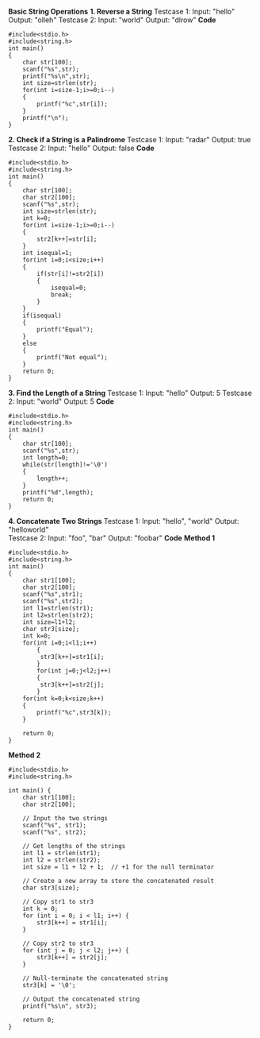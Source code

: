 **Basic String Operations**
**1.	Reverse a String**
Testcase 1:
	Input: "hello"
  Output: "olleh"
Testcase 2:
  Input: "world"
	Output: "dlrow"
**Code**
```
#include<stdio.h>
#include<string.h>
int main()
{
    char str[100];
    scanf("%s",str);
    printf("%s\n",str);
    int size=strlen(str);
    for(int i=size-1;i>=0;i--)
    {
        printf("%c",str[i]);
    }
    printf("\n");
}
```
**2.	Check if a String is a Palindrome**
Testcase 1:
  Input: "radar"
	Output: true
 Testcase 2:
	Input: "hello"
	Output: false
**Code**
```
#include<stdio.h>
#include<string.h>
int main()
{
    char str[100];
    char str2[100];
    scanf("%s",str);
    int size=strlen(str);
    int k=0;
    for(int i=size-1;i>=0;i--)
    {
        str2[k++]=str[i];
    }
    int isequal=1;
    for(int i=0;i<size;i++)
    {
        if(str[i]!=str2[i])
        {
            isequal=0;
            break;
        }
    }
    if(isequal)
    {
        printf("Equal");
    }
    else
    {
        printf("Not equal");
    }
    return 0;
}
```

**3.	Find the Length of a String**
 Testcase 1:
	Input: "hello"
	Output: 5
 Testcase 2:
	Input: "world"
	Output: 5
**Code**
```
#include<stdio.h>
#include<string.h>
int main()
{
    char str[100];
    scanf("%s",str);
    int length=0;
    while(str[length]!='\0')
    {
        length++;
    }
    printf("%d",length);
    return 0;
}
```

**4.	Concatenate Two Strings**
Testcase 1:
	Input: "hello", "world"
  Output: "helloworld"	
Testcase 2:
	Input: "foo", "bar"
	Output: "foobar"
**Code**
**Method 1**
```
#include<stdio.h>
#include<string.h>
int main()
{
    char str1[100];
    char str2[100];
    scanf("%s",str1);
    scanf("%s",str2);
    int l1=strlen(str1);
    int l2=strlen(str2);
    int size=l1+l2;
    char str3[size];
    int k=0;
    for(int i=0;i<l1;i++)
        {
         str3[k++]=str1[i];
        }
        for(int j=0;j<l2;j++)
        {
         str3[k++]=str2[j]; 
        }
    for(int k=0;k<size;k++)
    {
        printf("%c",str3[k]);
    }
    
    return 0;
}
```
**Method 2**
```
#include<stdio.h>
#include<string.h>

int main() {
    char str1[100];
    char str2[100];
    
    // Input the two strings
    scanf("%s", str1);
    scanf("%s", str2);

    // Get lengths of the strings
    int l1 = strlen(str1);
    int l2 = strlen(str2);
    int size = l1 + l2 + 1;  // +1 for the null terminator

    // Create a new array to store the concatenated result
    char str3[size];

    // Copy str1 to str3
    int k = 0;
    for (int i = 0; i < l1; i++) {
        str3[k++] = str1[i];
    }

    // Copy str2 to str3
    for (int j = 0; j < l2; j++) {
        str3[k++] = str2[j];
    }

    // Null-terminate the concatenated string
    str3[k] = '\0';

    // Output the concatenated string
    printf("%s\n", str3);
    
    return 0;
}
```
